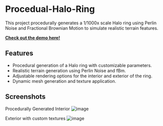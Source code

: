 # Procedual-Halo-Ring
This project procedurally generates a 1/1000x scale Halo ring using Perlin Noise and Fractional Brownian Motion to simulate realistic terrain features.

**[Check out the demo here!](https://97saundersj.github.io/Procedural-Halo-Ring/)**

## Features
- Procedural generation of a Halo ring with customizable parameters.
- Realistic terrain generation using Perlin Noise and fBm.
- Adjustable rendering options for the interior and exterior of the ring.
- Dynamic mesh generation and texture application.

## Screenshots
Procedurally Generated Interior
![image](https://github.com/user-attachments/assets/85592306-cf24-4697-9120-33f904a28f7b)

Exterior with custom textures
![image](https://github.com/user-attachments/assets/9548cb12-148b-4811-ab70-a299c02d0b2a)
